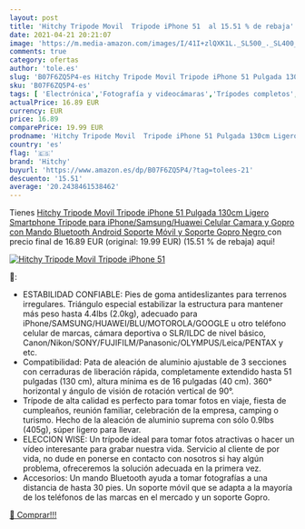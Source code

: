 ```yaml
---
layout: post
title: 'Hitchy Tripode Movil  Tripode iPhone 51  al 15.51 % de rebaja'
date: 2021-04-21 20:21:07
image: 'https://m.media-amazon.com/images/I/41I+zlQXK1L._SL500_._SL400_.jpg'
comments: true
category: ofertas
author: 'tole.es'
slug: 'B07F6ZQ5P4-es Hitchy Tripode Movil Tripode iPhone 51 Pulgada 130cm...'
sku: 'B07F6ZQ5P4-es'
tags: [ 'Electrónica','Fotografía y videocámaras','Trípodes completos','Trípodes de mesa y viaje','Trípodes y monopies','android','hitchy', ]
actualPrice: 16.89 EUR
currency: EUR
price: 16.89
comparePrice: 19.99 EUR
prodname: 'Hitchy Tripode Movil  Tripode iPhone 51 Pulgada 130cm Ligero Smartphone Tripode para iPhone/Samsung/Huawei Celular  Camara y Gopro con Mando Bluetooth Android  Soporte Móvil y Soporte Gopro  Negro '
country: 'es'
flag: '🇪🇸'
brand: 'Hitchy'
buyurl: 'https://www.amazon.es/dp/B07F6ZQ5P4/?tag=tolees-21'
descuento: '15.51'
average: '20.2438461538462'
---
```


Tienes [Hitchy Tripode Movil  Tripode iPhone 51 Pulgada 130cm Ligero Smartphone Tripode para iPhone/Samsung/Huawei Celular  Camara y Gopro con Mando Bluetooth Android  Soporte Móvil y Soporte Gopro  Negro ](https://www.amazon.es/dp/B07F6ZQ5P4/?tag=tolees-21) con precio final de  16.89 EUR (original: 19.99 EUR) (15.51 %  de rebaja) aqui!

[![Hitchy Tripode Movil  Tripode iPhone 51 ](https://m.media-amazon.com/images/I/41I+zlQXK1L._SL500_._SL400_.jpg)](https://www.amazon.es/dp/B07F6ZQ5P4/?tag=tolees-21)

🔎:

- ESTABILIDAD CONFIABLE: Pies de goma antideslizantes para terrenos irregulares. Triángulo especial estabilizar la estructura para mantener más peso hasta 4.4lbs (2.0kg), adecuado para iPhone/SAMSUNG/HUAWEI/BLU/MOTOROLA/GOOGLE u otro teléfono celular de marcas, cámara deportiva o SLR/ILDC de nivel básico, Canon/Nikon/SONY/FUJIFILM/Panasonic/OLYMPUS/Leica/PENTAX y etc.
- Compatibilidad: Pata de aleación de aluminio ajustable de 3 secciones con cerraduras de liberación rápida, completamente extendido hasta 51 pulgadas (130 cm), altura mínima es de 16 pulgadas (40 cm). 360° horizontal y ángulo de visión de rotación vertical de 90°.
- Trípode de alta calidad es perfecto para tomar fotos en viaje, fiesta de cumpleaños, reunión familiar, celebración de la empresa, camping o turismo. Hecho de la aleación de aluminio suprema con sólo 0.9lbs (405g), súper ligero para llevar.
- ELECCION WISE: Un trípode ideal para tomar fotos atractivas o hacer un vídeo interesante para grabar nuestra vida. Servicio al cliente de por vida, no dude en ponerse en contacto con nosotros si hay algún problema, ofreceremos la solución adecuada en la primera vez.
- Accesorios: Un mando Bluetooth ayuda a tomar fotografías a una distancia de hasta 30 pies. Un soporte móvil que se adapta a la mayoría de los teléfonos de las marcas en el mercado y un soporte Gopro.

[🛒 Comprar!!!](https://www.amazon.es/dp/B07F6ZQ5P4/?tag=tolees-21)
